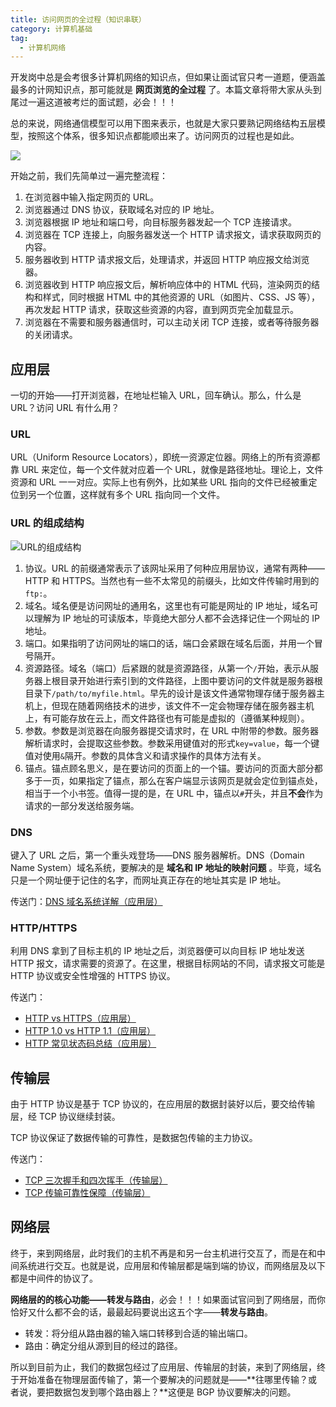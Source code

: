 ```yaml
---
title: 访问网页的全过程（知识串联）
category: 计算机基础
tag:
  - 计算机网络
---
```


开发岗中总是会考很多计算机网络的知识点，但如果让面试官只考一道题，便涵盖最多的计网知识点，那可能就是 **网页浏览的全过程** 了。本篇文章将带大家从头到尾过一遍这道被考烂的面试题，必会！！！

总的来说，网络通信模型可以用下图来表示，也就是大家只要熟记网络结构五层模型，按照这个体系，很多知识点都能顺出来了。访问网页的过程也是如此。

![](https://oss.javaguide.cn/github/javaguide/cs-basics/network/five-layers.png)

开始之前，我们先简单过一遍完整流程：

1. 在浏览器中输入指定网页的 URL。
2. 浏览器通过 DNS 协议，获取域名对应的 IP 地址。
3. 浏览器根据 IP 地址和端口号，向目标服务器发起一个 TCP 连接请求。
4. 浏览器在 TCP 连接上，向服务器发送一个 HTTP 请求报文，请求获取网页的内容。
5. 服务器收到 HTTP 请求报文后，处理请求，并返回 HTTP 响应报文给浏览器。
6. 浏览器收到 HTTP 响应报文后，解析响应体中的 HTML 代码，渲染网页的结构和样式，同时根据 HTML 中的其他资源的 URL（如图片、CSS、JS 等），再次发起 HTTP 请求，获取这些资源的内容，直到网页完全加载显示。
7. 浏览器在不需要和服务器通信时，可以主动关闭 TCP 连接，或者等待服务器的关闭请求。

## 应用层

一切的开始——打开浏览器，在地址栏输入 URL，回车确认。那么，什么是 URL？访问 URL 有什么用？

### URL

URL（Uniform Resource Locators），即统一资源定位器。网络上的所有资源都靠 URL 来定位，每一个文件就对应着一个 URL，就像是路径地址。理论上，文件资源和 URL 一一对应。实际上也有例外，比如某些 URL 指向的文件已经被重定位到另一个位置，这样就有多个 URL 指向同一个文件。

### URL 的组成结构

![URL的组成结构](https://oss.javaguide.cn/github/javaguide/cs-basics/network/URL-parts.png)

1. 协议。URL 的前缀通常表示了该网址采用了何种应用层协议，通常有两种——HTTP 和 HTTPS。当然也有一些不太常见的前缀头，比如文件传输时用到的`ftp:`。
2. 域名。域名便是访问网址的通用名，这里也有可能是网址的 IP 地址，域名可以理解为 IP 地址的可读版本，毕竟绝大部分人都不会选择记住一个网址的 IP 地址。
3. 端口。如果指明了访问网址的端口的话，端口会紧跟在域名后面，并用一个冒号隔开。
4. 资源路径。域名（端口）后紧跟的就是资源路径，从第一个`/`开始，表示从服务器上根目录开始进行索引到的文件路径，上图中要访问的文件就是服务器根目录下`/path/to/myfile.html`。早先的设计是该文件通常物理存储于服务器主机上，但现在随着网络技术的进步，该文件不一定会物理存储在服务器主机上，有可能存放在云上，而文件路径也有可能是虚拟的（遵循某种规则）。
5. 参数。参数是浏览器在向服务器提交请求时，在 URL 中附带的参数。服务器解析请求时，会提取这些参数。参数采用键值对的形式`key=value`，每一个键值对使用`&`隔开。参数的具体含义和请求操作的具体方法有关。
6. 锚点。锚点顾名思义，是在要访问的页面上的一个锚。要访问的页面大部分都多于一页，如果指定了锚点，那么在客户端显示该网页是就会定位到锚点处，相当于一个小书签。值得一提的是，在 URL 中，锚点以`#`开头，并且**不会**作为请求的一部分发送给服务端。

### DNS

键入了 URL 之后，第一个重头戏登场——DNS 服务器解析。DNS（Domain Name System）域名系统，要解决的是 **域名和 IP 地址的映射问题** 。毕竟，域名只是一个网址便于记住的名字，而网址真正存在的地址其实是 IP 地址。

传送门：[DNS 域名系统详解（应用层）](https://javaguide.cn/cs-basics/network/dns.html)

### HTTP/HTTPS

利用 DNS 拿到了目标主机的 IP 地址之后，浏览器便可以向目标 IP 地址发送 HTTP 报文，请求需要的资源了。在这里，根据目标网站的不同，请求报文可能是 HTTP 协议或安全性增强的 HTTPS 协议。

传送门：

- [HTTP vs HTTPS（应用层）](https://javaguide.cn/cs-basics/network/http-vs-https.html)
- [HTTP 1.0 vs HTTP 1.1（应用层）](https://javaguide.cn/cs-basics/network/http1.0-vs-http1.1.html)
- [HTTP 常见状态码总结（应用层）](https://javaguide.cn/cs-basics/network/http-status-codes.html)

## 传输层

由于 HTTP 协议是基于 TCP 协议的，在应用层的数据封装好以后，要交给传输层，经 TCP 协议继续封装。

TCP 协议保证了数据传输的可靠性，是数据包传输的主力协议。

传送门：

- [TCP 三次握手和四次挥手（传输层）](https://javaguide.cn/cs-basics/network/tcp-connection-and-disconnection.html)
- [TCP 传输可靠性保障（传输层）](https://javaguide.cn/cs-basics/network/tcp-reliability-guarantee.html)

## 网络层

终于，来到网络层，此时我们的主机不再是和另一台主机进行交互了，而是在和中间系统进行交互。也就是说，应用层和传输层都是端到端的协议，而网络层及以下都是中间件的协议了。

**网络层的的核心功能——转发与路由**，必会！！！如果面试官问到了网络层，而你恰好又什么都不会的话，最最起码要说出这五个字——**转发与路由**。

- 转发：将分组从路由器的输入端口转移到合适的输出端口。
- 路由：确定分组从源到目的经过的路径。

所以到目前为止，我们的数据包经过了应用层、传输层的封装，来到了网络层，终于开始准备在物理层面传输了，第一个要解决的问题就是——**往哪里传输？或者说，要把数据包发到哪个路由器上？**这便是 BGP 协议要解决的问题。
